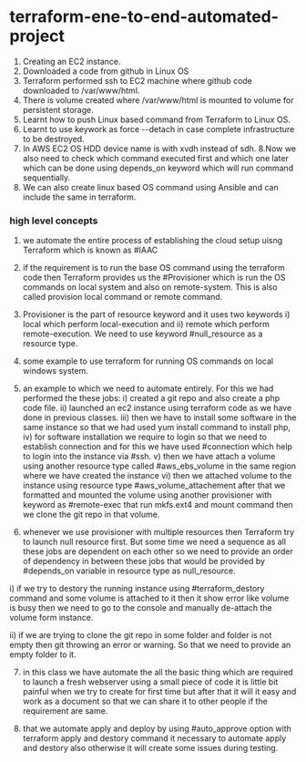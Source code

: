 # terraform-ene-to-end-automated-project
1. Creating an EC2 instance.
2. Downloaded a code from github in Linux OS
3. Terraform performed ssh to EC2 machine where github code downloaded to /var/www/html.
4. There is volume created where /var/www/html is mounted to volume for persistent storage.
5. Learnt how to push Linux based command from Terraform to Linux OS.
6. Learnt to use keywork as force --detach in case complete infrastructure to be destroyed.
7. In AWS EC2 OS HDD device name is with xvdh instead of sdh.
8.Now we also need to check which command executed first and which one later which can be done using depends_on keyword which will
run command sequentially.
9. We can also create linux based OS command using Ansible and can include the same in terraform.


### high level concepts
1. we automate the entire process of establishing the cloud setup uisng Terraform which is known as #IAAC

2. if the requirement is to run the base OS command using the terraform code then Terraform provides us the #Provisioner which is run the OS commands on local system and also on remote-system. This is also called provision local command or remote command.

3. Provisioner is the part of resource keyword and it uses two keywords i) local which perform local-execution and ii) remote which perform remote-execution. We need to use keyword #null_resource as a resource type.

4. some example to use terraform for running OS commands on local windows system.

5. an example to which we need to automate entirely. For this we had performed the these jobs:
i) created a git repo and also create a php code file.
ii) launched an ec2 instance using terraform code as we have done in previous classes.
iii) then we have to install some software in the same instance so that we had used yum install command to install php, 
iv) for software installation we require to login so that we need to establish connection and for this we have used #connection which help to login into the instance via #ssh.
v) then we have attach a volume using another resource type called #aws_ebs_volume in the same region where we have created the instance
vi) then we attached volume to the instance using resource type #aws_volume_attachement after that we formatted and mounted the volume using another provisioner with keyword as #remote-exec that run mkfs.ext4 and mount command then we clone the git repo in that volume.

6. whenever we use provisioner with multiple resources then Terraform try to launch null resource first. But some time we need a sequence as all these jobs are dependent on each other so we need to provide an order of dependency in between these jobs that would be provided by #depends_on variable in resource type as null_resource.

i) if we try to destory the running instance using #terraform_destory command and some volume is attached to it then it show error like volume is busy then we need to go to the console and manually de-attach the volume form instance.

ii) if we are trying to clone the git repo in some folder and folder is not empty then git throwing an error or warning. So that we need to provide an empty folder to it.

7. in this class we have automate the all the basic thing which are required to launch a fresh webserver using a small piece of code it is little bit painful when we try to create for first time but after that it will it easy and work as a document so that we can share it to other people if the requirement are same.

8. that we automate apply and deploy by using #auto_approve option with terraform apply and destory command it necessary to automate apply and destory also otherwise it will create some issues during testing.

